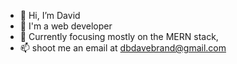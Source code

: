- 👋 Hi, I’m David
- 👀 I'm a web developer 
- 🌱 Currently focusing mostly on the MERN stack, 
- 📫 shoot me an email at dbdavebrand@gmail.com


